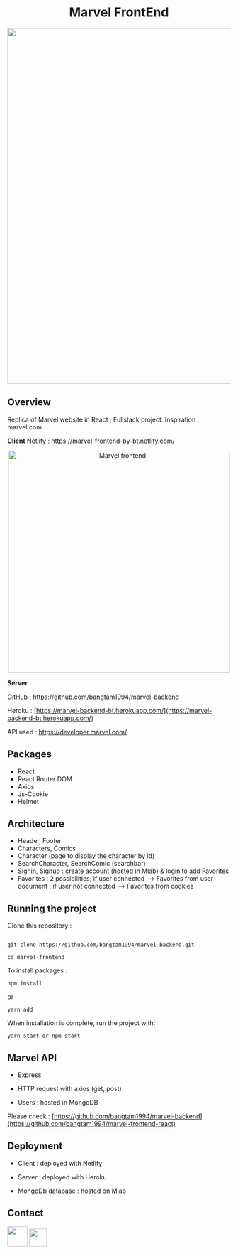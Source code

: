 <h1  align="center">Marvel FrontEnd</h1>

  <p align="center">
	<img src="https://thumbs.gfycat.com/BitesizedTightElephant-size_restricted.gif" width="800">
</p>

## Overview

Replica of Marvel website in React ; Fullstack project.
Inspiration : marvel.com

**Client**
Netlify : <a  href="https://marvel-frontend-by-bt.netlify.com/"  target="_blank"> https://marvel-frontend-by-bt.netlify.com/</a>

<p align="center">
<a  href="https://marvel-frontend-by-bt.netlify.com/"><img  src="https://i.ibb.co/pQjwJ7N/Capture-d-e-cran-2020-02-29-a-23-27-39.png" width="500" title="Marvel frontend "  alt="Marvel frontend"></a>
</p>

**Server**

GitHub : <a  href="[https://github.com/bangtam1994/marvel-frontend-react](https://github.com/bangtam1994/marvel-frontend-react)">https://github.com/bangtam1994/marvel-backend</a>

Heroku : <a  href="https://marvel-frontend-by-bt.netlify.com/"  target="_blank"> [https://marvel-backend-bt.herokuapp.com/](https://marvel-backend-bt.herokuapp.com/)</a>

API used : https://developer.marvel.com/

## Packages

- React
- React Router DOM
- Axios
- Js-Cookie
- Helmet

## Architecture

- Header, Footer
- Characters, Comics
- Character (page to display the character by id)
- SearchCharacter, SearchComic (searchbar)
- Signin, Signup : create account (hosted in Mlab) & login to add Favorites
- Favorites : 2 possibilities; if user connected --> Favorites from user document ; if user not connected --> Favorites from cookies

## Running the project

Clone this repository :

```

git clone https://github.com/bangtam1994/marvel-backend.git

cd marvel-frontend

```

To install packages :

```
npm install
```

or

```
yarn add
```

When installation is complete, run the project with:

```
yarn start or npm start
```

## Marvel API

- Express

- HTTP request with axios (get, post)

- Users : hosted in MongoDB

Please check :
<a  href="[https://github.com/bangtam1994/marvel-backend](https://github.com/bangtam1994/marvel-frontend-react)">[https://github.com/bangtam1994/marvel-backend](https://github.com/bangtam1994/marvel-frontend-react)</a>

## Deployment

- Client : deployed with Netlify

- Server : deployed with Heroku

- MongoDb database : hosted on Mlab

## Contact

<a  href="https://www.linkedin.com/in/bangtamnguyen"  target="_blank"> <img src="https://salon-ctco.com/wp-content/uploads/2018/09/Logo-LinkedIn.png" 
width="45"
/></a>
<a  href="mailto:bangtam1994@hotmail.com"  target="_blank"> <img src="https://upload.wikimedia.org/wikipedia/commons/4/4e/Gmail_Icon.png" 
width="40"
/></a>
